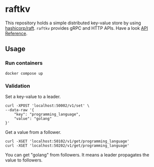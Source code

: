 # raftkv

This repository holds a simple distributed key-value store by using [hashicorp/raft](https://github.com/hashicorp/raft).
`raftkv` provides gRPC and HTTP APIs. Have a look [API Reference](./proto/v1/README.md).

## Usage

### Run containers

```shell
docker compose up
```

### Validation

Set a key-value to a leader.

```shell
curl -XPOST 'localhost:50002/v1/set' \
--data-raw '{
    "key": "programming_language",
    "value": "golang"
}'
```

Get a value from a follower.

```shell
curl -XGET 'localhost:50102/v1/get/programming_language'
curl -XGET 'localhost:50202/v1/get/programming_language'
```

You can get "golang" from followers. It means a leader propagates the value to followers.

